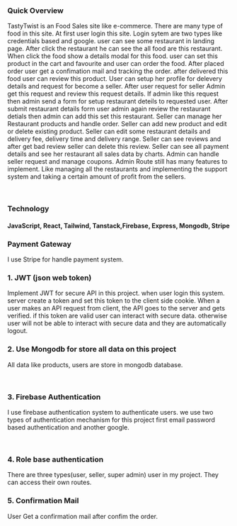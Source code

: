 ### **Quick Overview** <br>

<p>TastyTwist is an Food Sales site like e-commerce. There are many type of food in this site. At first user login this site. Login sytem are two types like credentials based and google. user can see some restaurant in landing page. After click the restaurant he can see the all food are this restaurant. When click the food show a details modal for this food. user can set this product in the cart and favourite and user can order the food. After placed order user get a confimation mail and tracking the order. after delivered this food user can review this product. User can setup her profile for delevery details and request for become a seller. After user request for seller Admin get this request and review this request details. If admin like this request then admin send a form for setup restaurant deteils to requested user. After submit restaurant details form user admin again review the restaurant detials then admin can add this set this restaurant. Seller can manage her Restaurant products and handle order. Seller can add new product and edit or delete existing product. Seller can edit some restaurant details and delivery fee, delivery time and delivery range. Seller can see reviews and after get bad review seller can delete this review. Seller can see all payment details and see her restaurant all sales data by charts. Admin can handle seller request and manage coupons. Admin Route still has many features to implement. Like managing all the restaurants and implementing the support system and taking a certain amount of profit from the sellers.
</p> <br>

### **Technology** <br>

#### **JavaScript, React, Tailwind, Tanstack,Firebase, Express, Mongodb, Stripe**

### **Payment Gateway** <br>

<p>I use Stripe for handle payment system.</p>

### **1. JWT (json web token)** <br>

<p>Implement JWT for secure API in this project. when user login this system. server create a token and set this token to the client side cookie. When a user makes an API request from client, the API goes to the server and gets verified. if this token are valid user can interact with secure data. otherwise user will not be able to interact with secure data and they are automatically logout.
 </p>

### **2. Use Mongodb for store all data on this project** <br>

<p>All data like products, users are store in mongodb database.</p> <br>

### **3. Firebase Authentication** <br>

<p>I use firebase authentication system to authenticate users. we use two types of authentication mechanism for this project first email password based authentication and another google.</p> <br>

### **4. Role base authentication** <br>

<p>There are three types(user, seller, super admin) user in my project. They can access their own routes.</p>

### **5. Confirmation Mail** <br>

<p>User Get a confirmation mail after confim the order.</p>
